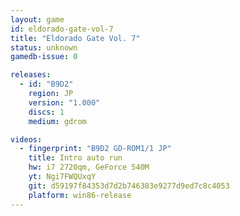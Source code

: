 ```yaml
---
layout: game
id: eldorado-gate-vol-7
title: "Eldorado Gate Vol. 7"
status: unknown
gamedb-issue: 0

releases:
  - id: "B9D2"
    region: JP
    version: "1.000"
    discs: 1
    medium: gdrom

videos:
  - fingerprint: "B9D2 GD-ROM1/1 JP"
    title: Intro auto run
    hw: i7 2720qm, GeForce 540M
    yt: Ngi7FWQUxqY
    git: d59197f84353d7d2b746383e9277d9ed7c8c4053
    platform: win86-release
---
```


